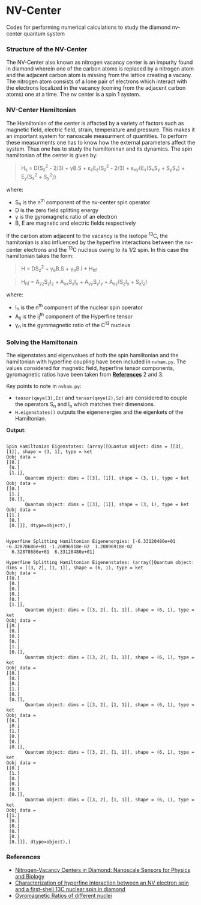# NV-Center
Codes for performing numerical calculations to study the diamond nv-center quantum system
### Structure of the NV-Center
The NV-Center also known as nitrogen vacancy center is an impurity found in diamond wherein one of the carbon atoms is replaced by a nitrogen atom and the adjacent carbon atom is missing from the lattice creating a vacany. The nitrogen atom consists of a lone pair of electrons which interact with the electrons localized in the vacancy (coming from the adjacent carbon atoms) one at a time. The nv center is a spin 1 system.
### NV-Center Hamiltonian
The Hamiltonian of the center is affacted by a variety of factors such as magnetic field, electric field, strain, temperature and pressure. This makes it an important system for nanoscale measurment of quantities. To perform these measurments one has to know how the external parameters affect the system. Thus one has to study the hamiltoninan and its dynamics.
The spin hamiltonian of the center is given by:
> H<sub>s</sub> = D(S<sub>z</sub><sup>2</sup> - 2/3) + &#947;B.S + &#949;<sub>z</sub>E<sub>z</sub>(S<sub>z</sub><sup>2</sup> - 2/3) + &#949;<sub>xy</sub>{E<sub>x</sub>(S<sub>x</sub>S<sub>y</sub> + S<sub>y</sub>S<sub>x</sub>) + E<sub>y</sub>(S<sub>x</sub><sup>2</sup> + S<sub>y</sub><sup>2</sup>)}

where:
- S<sub>n</sub> is the n<sup>th</sup> component of the nv-center spin operator
- D is the zero field splitting energy
- &#947; is the gyromagnetic ratio of an electron
- B, E are magnetic and electric fields respectively

If the carbon atom adjacent to the vacancy is the isotope <sup>13</sup>C, the hamitonian is also influenced by the hyperfine interactions between the nv-center electrons and the <sup>13</sup>C nucleus owing to its 1/2 spin. In this case the hamiltonian takes the form:
> H = DS<sub>z</sub><sup>2</sup> + &#947;<sub>e</sub>B.S + &#947;<sub>n</sub>B.I + H<sub>hf</sub>

> H<sub>hf</sub> = A<sub>zz</sub>S<sub>z</sub>I<sub>z</sub> +  A<sub>xx</sub>S<sub>x</sub>I<sub>x</sub> +  A<sub>yy</sub>S<sub>y</sub>I<sub>y</sub> +  A<sub>xz</sub>(S<sub>z</sub>I<sub>x</sub> + S<sub>x</sub>I<sub>z</sub>)

where:
- I<sub>n</sub> is the n<sup>th</sup> component of the nuclear spin operator
- A<sub>ij</sub> is the ij<sup>th</sup> component of the Hyperfine tensor
- &#947;<sub>n</sub> is the gyromagnetic ratio of the C<sup>13</sup> nucleus

### Solving the Hamiltonain
The eigenstates and eigenvalues of both the spin hamiltonian and the hamiltonian with hyperfine coupling have been included in ```nvham.py```. 
The values considered for magnetic field, hyperfine tensor components, gyromagnetic ratios have been taken from [**References**](references) 2 and 3.

Key points to note in ```nvham.py```:
- ```tensor(qeye(3),Iz)``` and ```tensor(qeye(2),Sz)``` are considered to couple the operators S<sub>n</sub> and I<sub>n</sub> which matches their dimensions.
- ```H.eigenstates()``` outputs the eigenenergies and the eigenkets of the Hamiltonian.

**Output:**
```Spin Hamiltonian Eigenenergies: [-63.29995827   0.          63.29995827]

Spin Hamiltonian Eigenstates: (array([Quantum object: dims = [[3], [1]], shape = (3, 1), type = ket
Qobj data =
[[0.]
 [0.]
 [1.]],
       Quantum object: dims = [[3], [1]], shape = (3, 1), type = ket
Qobj data =
[[0.]
 [1.]
 [0.]],
       Quantum object: dims = [[3], [1]], shape = (3, 1), type = ket
Qobj data =
[[1.]
 [0.]
 [0.]]], dtype=object),)


Hyperfine Splitting Hamiltonian Eigenenergies: [-6.33120480e+01 -6.32878686e+01 -1.20896918e-02  1.20896918e-02
  6.32878686e+01  6.33120480e+01]

Hyperfine Splitting Hamiltonian Eigenenstates: (array([Quantum object: dims = [[3, 2], [1, 1]], shape = (6, 1), type = ket
Qobj data =
[[0.]
 [0.]
 [0.]
 [0.]
 [0.]
 [1.]],
       Quantum object: dims = [[3, 2], [1, 1]], shape = (6, 1), type = ket
Qobj data =
[[0.]
 [0.]
 [0.]
 [0.]
 [1.]
 [0.]],
       Quantum object: dims = [[3, 2], [1, 1]], shape = (6, 1), type = ket
Qobj data =
[[0.]
 [0.]
 [0.]
 [1.]
 [0.]
 [0.]],
       Quantum object: dims = [[3, 2], [1, 1]], shape = (6, 1), type = ket
Qobj data =
[[0.]
 [0.]
 [1.]
 [0.]
 [0.]
 [0.]],
       Quantum object: dims = [[3, 2], [1, 1]], shape = (6, 1), type = ket
Qobj data =
[[0.]
 [1.]
 [0.]
 [0.]
 [0.]
 [0.]],
       Quantum object: dims = [[3, 2], [1, 1]], shape = (6, 1), type = ket
Qobj data =
[[1.]
 [0.]
 [0.]
 [0.]
 [0.]
 [0.]]], dtype=object),)
```
### References 
- [Nitrogen-Vacancy Centers in Diamond: Nanoscale Sensors for Physics and Biology](https://www.annualreviews.org/doi/abs/10.1146/annurev-physchem-040513-103659)
- [Characterization of hyperfine interaction between an NV electron spin and a first-shell 13C nuclear spin in diamond](https://journals.aps.org/prb/abstract/10.1103/PhysRevB.94.060101)
- [Gyromagnetic Ratios of different nuclei](https://home.uni-leipzig.de/energy/pdf/freuse4.pdf)

